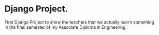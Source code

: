 # Django Project.

First Django Project to show the teachers that we actually learnt something in the final semester of my Associate Diploma in Engineering.
